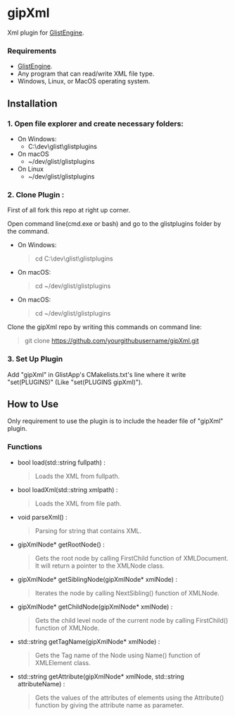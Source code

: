 # gipXml
Xml plugin for [GlistEngine](https://github.com/GlistEngine/GlistEngine).
### Requirements
- [GlistEngine](https://github.com/GlistEngine/GlistEngine).
- Any program that can read/write XML file type.
- Windows, Linux, or MacOS operating system.

## Installation
### 1. Open file explorer and create necessary folders:
- On Windows:
  - C:\dev\glist\glistplugins
- On macOS
  - ~/dev/glist/glistplugins
- On Linux
  - ~/dev/glist/glistplugins
### 2. Clone Plugin :
 First of all fork this repo at right up corner.  
   
Open command line(cmd.exe or bash) and go to the glistplugins folder by the command.
- On Windows:
  > cd C:\dev\glist\glistplugins
- On macOS:
  > cd ~/dev/glist/glistplugins
- On macOS:
  > cd ~/dev/glist/glistplugins
  
 Clone the gipXml repo by writing this commands on command line:
 > git clone https://github.com/yourgithubusername/gipXml.git

### 3. Set Up Plugin
 Add "gipXml" in GlistApp's CMakelists.txt's line where it write "set(PLUGINS)" (Like "set(PLUGINS gipXml)").
## How to Use
Only requirement to use the plugin is to include the header file of "gipXml" plugin.
### Functions
- bool load(std::string fullpath) :
  > Loads the XML from fullpath.
- bool loadXml(std::string xmlpath) :
  > Loads the XML from file path.
- void parseXml() :
  > Parsing for string that contains XML.
- gipXmlNode* getRootNode() :
  > Gets the root node by calling FirstChild function of XMLDocument. It will return a pointer to the XMLNode class.
- gipXmlNode* getSiblingNode(gipXmlNode* xmlNode) :
  > Iterates the node by calling NextSibling() function of XMLNode.
- gipXmlNode* getChildNode(gipXmlNode* xmlNode) :
  > Gets the child level node of the current node by calling FirstChild() function of XMLNode.
- std::string getTagName(gipXmlNode* xmlNode) :
  > Gets the Tag name of the Node using Name() function of XMLElement class.
- std::string getAttribute(gipXmlNode* xmlNode, std::string attributeName) :
  > Gets the values of the attributes of elements using the Attribute() function by giving the attribute name as parameter.